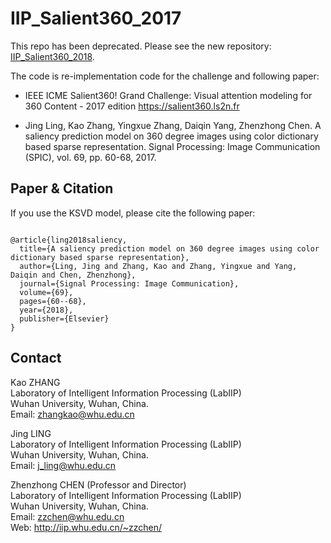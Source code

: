 # IIP_Salient360_2017

This repo has been deprecated. Please see the new repository: [IIP_Salient360_2018](https://github.com/zhangkao/IIP_Salient360_2018).

The code is re-implementation code for the challenge and following paper:

* IEEE ICME Salient360! Grand Challenge: Visual attention modeling for 360 Content - 2017 edition
https://salient360.ls2n.fr

* Jing Ling, Kao Zhang, Yingxue Zhang, Daiqin Yang, Zhenzhong Chen. A saliency prediction model on 360 degree images using color dictionary based sparse representation. Signal Processing: Image Communication (SPIC), vol. 69, pp. 60-68, 2017.



## Paper & Citation

If you use the KSVD model, please cite the following paper: 
```

@article{ling2018saliency,
  title={A saliency prediction model on 360 degree images using color dictionary based sparse representation},
  author={Ling, Jing and Zhang, Kao and Zhang, Yingxue and Yang, Daiqin and Chen, Zhenzhong},
  journal={Signal Processing: Image Communication},
  volume={69},
  pages={60--68},
  year={2018},
  publisher={Elsevier}
}

```


## Contact
Kao ZHANG  <br />
Laboratory of Intelligent Information Processing (LabIIP)  <br />
Wuhan University, Wuhan, China.  <br />
Email: zhangkao@whu.edu.cn  <br />

Jing LING  <br />
Laboratory of Intelligent Information Processing (LabIIP)  <br />
Wuhan University, Wuhan, China.  <br />
Email: j_ling@whu.edu.cn  <br />

Zhenzhong CHEN (Professor and Director) <br />
Laboratory of Intelligent Information Processing (LabIIP)  <br />
Wuhan University, Wuhan, China.  <br />
Email: zzchen@whu.edu.cn  <br />
Web: http://iip.whu.edu.cn/~zzchen/  <br />